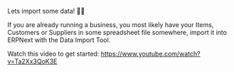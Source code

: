 Lets import some data! 💪💪

If you are already running a business, you most likely have your Items, Customers or Suppliers in some spreadsheet file somewhere, import it into ERPNext with the Data Import Tool.

Watch this video to get started: https://www.youtube.com/watch?v=Ta2Xx3QoK3E
